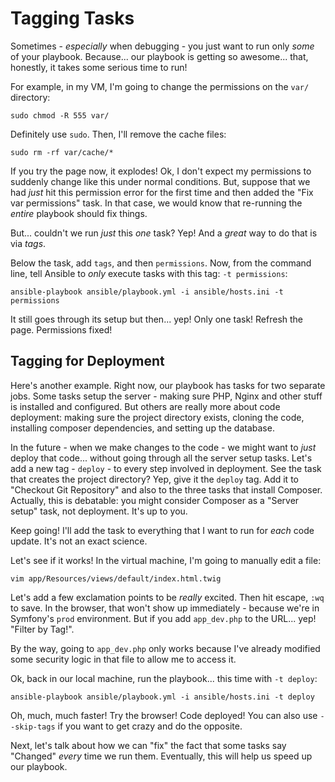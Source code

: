 # Tagging Tasks

Sometimes - *especially* when debugging - you just want to run only *some* of your
playbook. Because... our playbook is getting so awesome... that, honestly, it takes
some serious time to run!

For example, in my VM, I'm going to change the permissions on the `var/` directory:

```terminal
sudo chmod -R 555 var/
```

Definitely use `sudo`. Then, I'll remove the cache files:

```terminal
sudo rm -rf var/cache/*
```

If you try the page now, it explodes! Ok, I don't expect my permissions to suddenly
change like this under normal conditions. But, suppose that we had *just* hit this
permission error for the first time and then added the "Fix var permissions" task.
In that case, we would know that re-running the *entire* playbook should fix things.

But... couldn't we run *just* this *one* task? Yep! And a *great* way to do that
is via *tags*.

Below the task, add `tags`, and then `permissions`. Now, from the command line,
tell Ansible to *only* execute tasks with this tag: `-t permissions`:

```terminal
ansible-playbook ansible/playbook.yml -i ansible/hosts.ini -t permissions
```

It still goes through its setup but then... yep! Only one task! Refresh the page.
Permissions fixed!

## Tagging for Deployment

Here's another example. Right now, our playbook has tasks for two separate jobs.
Some tasks setup the server - making sure PHP, Nginx and other stuff is installed
and configured. But others are really more about code deployment: making sure
the project directory exists, cloning the code, installing composer dependencies,
and setting up the database.

In the future - when we make changes to the code - we might want to *just* deploy
that code... without going through all the server setup tasks. Let's add a new
tag - `deploy` - to every step involved in deployment. See the task that creates
the project directory? Yep, give it the `deploy` tag. Add it to "Checkout Git Repository"
and also to the three tasks that install Composer. Actually, this is debatable:
you might consider Composer as a "Server setup" task, not deployment. It's up to you.

Keep going! I'll add the task to everything that I want to run for *each* code update.
It's not an exact science.

Let's see if it works! In the virtual machine, I'm going to manually edit a file:

```terminal
vim app/Resources/views/default/index.html.twig
```

Let's add a few exclamation points to be *really* excited. Then hit escape, `:wq`
to save. In the browser, that won't show up immediately - because we're in Symfony's
`prod` environment. But if you add `app_dev.php` to the URL... yep! "Filter by Tag!".

By the way, going to `app_dev.php` only works because I've already modified some
security logic in that file to allow me to access it.

Ok, back in our local machine, run the playbook... this time with `-t deploy`:

```terminal
ansible-playbook ansible/playbook.yml -i ansible/hosts.ini -t deploy
```

Oh, much, much faster! Try the browser! Code deployed! You can also use `--skip-tags`
if you want to get crazy and do the opposite.

Next, let's talk about how we can "fix" the fact that some tasks say "Changed" *every*
time we run them. Eventually, this will help us speed up our playbook.
